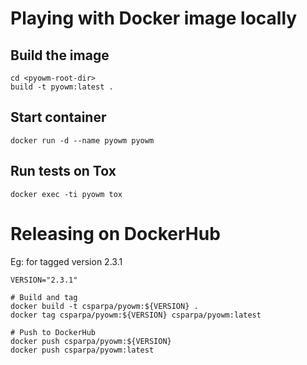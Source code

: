 Playing with Docker image locally
=================================

Build the image
---------------
```
cd <pyowm-root-dir>
build -t pyowm:latest .
```


Start container
---------------
```
docker run -d --name pyowm pyowm
```

Run tests on Tox
---------------
```
docker exec -ti pyowm tox
```


Releasing on DockerHub
======================

Eg: for tagged version 2.3.1

```
VERSION="2.3.1"

# Build and tag
docker build -t csparpa/pyowm:${VERSION} .
docker tag csparpa/pyowm:${VERSION} csparpa/pyowm:latest

# Push to DockerHub
docker push csparpa/pyowm:${VERSION}
docker push csparpa/pyowm:latest
```